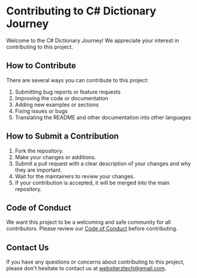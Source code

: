 # Contributing to C# Dictionary Journey

Welcome to the C# Dictionary Journey! We appreciate your interest in contributing to this project.

## How to Contribute

There are several ways you can contribute to this project:

1. Submitting bug reports or feature requests
2. Improving the code or documentation
3. Adding new examples or sections
4. Fixing issues or bugs
5. Translating the README and other documentation into other languages

## How to Submit a Contribution

1. Fork the repository.
2. Make your changes or additions.
3. Submit a pull request with a clear description of your changes and why they are important.
4. Wait for the maintainers to review your changes.
5. If your contribution is accepted, it will be merged into the main repository.

## Code of Conduct

We want this project to be a welcoming and safe community for all contributors. Please review our [Code of Conduct](CODE_OF_CONDUCT.md) before contributing.

## Contact Us

If you have any questions or concerns about contributing to this project, please don't hesitate to contact us at websiterztech@gmail.com.
